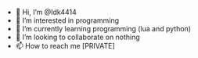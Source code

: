 - 👋 Hi, I’m @Idk4414
- 👀 I’m interested in programming
- 🌱 I’m currently learning programming (lua and python)
- 💞️ I’m looking to collaborate on nothing
- 📫 How to reach me [PRIVATE]

<!---
Idk4414/Idk4414 is a ✨ special ✨ repository because its `README.md` (this file) appears on your GitHub profile.
You can click the Preview link to take a look at your changes.
--->
